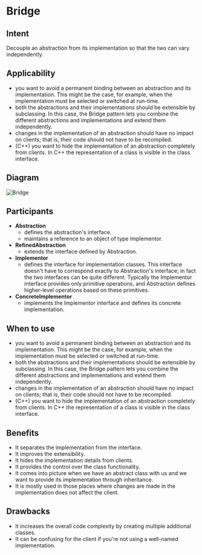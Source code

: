 # Bridge

## Intent

Decouple an abstraction from its implementation so that the two can vary independently.

## Applicability

* you want to avoid a permanent binding between an abstraction and its implementation. This might be the case, for example, when the implementation must be selected or switched at run-time.
* both the abstractions and their implementations should be extensible by subclassing. In this case, the Bridge pattern lets you combine the different abstractions and implementations and extend them independently.
* changes in the implementation of an abstraction should have no impact on clients; that is, their code should not have to be recompiled.
* (C++) you want to hide the implementation of an abstraction completely from clients. In C++ the representation of a class is visible in the class interface.

## Diagram

![Bridge](https://upload.wikimedia.org/wikipedia/commons/thumb/c/cf/Bridge_UML_class_diagram.svg/500px-Bridge_UML_class_diagram.svg.png)

## Participants

* **Abstraction**
  * defines the abstraction's interface.
  * maintains a reference to an object of type Implementor.
* **RefinedAbstraction**
    * extends the interface defined by Abstraction.
* **Implementor**
    * defines the interface for implementation classes. This interface doesn't have to correspond exactly to Abstraction's interface; in fact the two interfaces can be quite different. Typically the Implementor interface provides only primitive operations, and Abstraction defines higher-level operations based on these primitives.
* **ConcreteImplementor**
    * implements the Implementor interface and defines its concrete implementation.

## When to use

* you want to avoid a permanent binding between an abstraction and its implementation. This might be the case, for example, when the implementation must be selected or switched at run-time.
* both the abstractions and their implementations should be extensible by subclassing. In this case, the Bridge pattern lets you combine the different abstractions and implementations and extend them independently.
* changes in the implementation of an abstraction should have no impact on clients; that is, their code should not have to be recompiled.
* (C++) you want to hide the implementation of an abstraction completely from clients. In C++ the representation of a class is visible in the class interface.

## Benefits

* It separates the implementation from the interface.
* It improves the extensibility.
* It hides the implementation details from clients.
* It provides the control over the class functionality.
* It comes into picture when we have an abstract class with us and we want to provide its implementation through inheritance.
* It is mostly used in those places where changes are made in the implementation does not affect the client.

## Drawbacks

* It increases the overall code complexity by creating multiple additional classes.
* It can be confusing for the client if you're not using a well-named implementation.